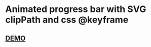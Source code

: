 # Animated progress bar with SVG clipPath and css @keyframe

## [DEMO](https://juanpale.github.io/AnimatedProgressBarSVGClipPath/)

<div>
  <!-- <object data="./example.html" width="400" height="400" type="text/html">    
  </object> -->
<div>
